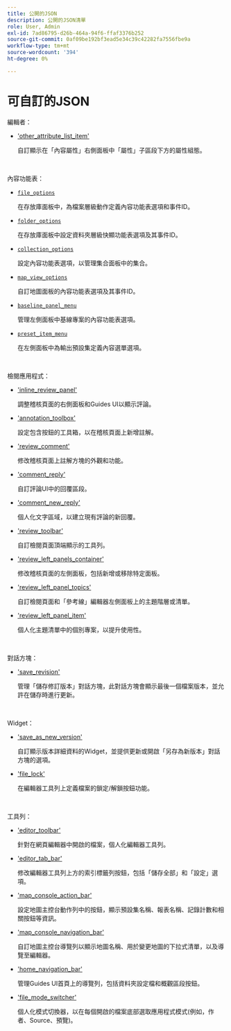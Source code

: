 ```yaml
---
title: 公開的JSON
description: 公開的JSON清單
role: User, Admin
exl-id: 7ad86795-d26b-464a-94f6-ffaf3376b252
source-git-commit: 0af09be192bf3ead5e34c39c42282fa7556fbe9a
workflow-type: tm+mt
source-wordcount: '394'
ht-degree: 0%

---
```


# 可自訂的JSON

編輯者：

- [&#39;other_attribute_list_item&#39;](./jsons/editor/other_attribute_list_item.json)

  自訂顯示在「內容屬性」右側面板中「屬性」子區段下方的屬性組態。

<br>

內容功能表：

- [`file_options`](./jsons/context_menus/file_options.json)

  在存放庫面板中，為檔案層級動作定義內容功能表選項和事件ID。

- [`folder_options`](./jsons/context_menus/folder_options.json)

  在存放庫面板中設定資料夾層級快顯功能表選項及其事件ID。

- [`collection_options`](./jsons/context_menus/collection_options.json)

  設定內容功能表選項，以管理集合面板中的集合。

- [`map_view_options`](./jsons/context_menus/map_view_options.json)

  自訂地圖面板的內容功能表選項及其事件ID。

- [`baseline_panel_menu`](./jsons/context_menus/baseline_panel_menu.json)

  管理左側面板中基線專案的內容功能表選項。

- [`preset_item_menu`](./jsons/context_menus/preset_item_menu.json)

  在左側面板中為輸出預設集定義內容選單選項。

<br>

檢閱應用程式：

- [&#39;inline_review_panel&#39;](./jsons/review_app/inline_review_panel.json)

  調整稽核頁面的右側面板和Guides UI以顯示評論。

- [&#39;annotation_toolbox&#39;](./jsons/review_app/annotation_toolbox.json)

  設定包含按鈕的工具箱，以在稽核頁面上新增註解。

- [&#39;review_comment&#39;](./jsons/review_app/review_comment.json)

  修改稽核頁面上註解方塊的外觀和功能。

- [&#39;comment_reply&#39;](./jsons/review_app/comment_reply.json)

  自訂評論UI中的回覆區段。

- [&#39;comment_new_reply&#39;](./jsons/review_app/comment_new_reply.json)

  個人化文字區域，以建立現有評論的新回覆。

- [&#39;review_toolbar&#39;](./jsons/review_app/review_toolbar.json)

  自訂檢閱頁面頂端顯示的工具列。

- [&#39;review_left_panels_container&#39;](./jsons/review_app/review_left_panels_container.json)

  修改稽核頁面的左側面板，包括新增或移除特定面板。

- [&#39;review_left_panel_topics&#39;](./jsons/review_app/review_left_panel_topics.json)

  自訂檢閱頁面和「參考線」編輯器左側面板上的主題階層或清單。

- [&#39;review_left_panel_item&#39;](./jsons/review_app/review_left_panel_item.json)

  個人化主題清單中的個別專案，以提升使用性。

<br>

對話方塊：

- [&#39;save_revision&#39;](./jsons/dialogs/save_revision.json)

  管理「儲存修訂版本」對話方塊，此對話方塊會顯示最後一個檔案版本，並允許在儲存時進行更新。

<br>

Widget：

- [&#39;save_as_new_version&#39;](./jsons/widgets/save_as_new_version.json)

  自訂顯示版本詳細資料的Widget，並提供更新或開啟「另存為新版本」對話方塊的選項。

- [&#39;file_lock&#39;](./jsons/widgets/file_lock.json)

  在編輯器工具列上定義檔案的鎖定/解鎖按鈕功能。

<br>

工具列：

- [&#39;editor_toolbar&#39;](./jsons/toolbars/editor_toolbar.json)

  針對在網頁編輯器中開啟的檔案，個人化編輯器工具列。

- [&#39;editor_tab_bar&#39;](./jsons/toolbars/editor_tab_bar.json)

  修改編輯器工具列上方的索引標籤列按鈕，包括「儲存全部」和「設定」選項。

- [&#39;map_console_action_bar&#39;](./jsons/toolbars/map_console_action_bar.json)

  設定地圖主控台動作列中的按鈕，顯示預設集名稱、報表名稱、記錄計數和相關按鈕等資訊。

- [&#39;map_console_navigation_bar&#39;](./jsons/toolbars/map_console_navigation_bar.json)

  自訂地圖主控台導覽列以顯示地圖名稱、用於變更地圖的下拉式清單，以及導覽至編輯器。

- [&#39;home_navigation_bar&#39;](./jsons/toolbars/home_navigation_bar.json)

  管理Guides UI首頁上的導覽列，包括資料夾設定檔和概觀區段按鈕。

- [&#39;file_mode_switcher&#39;](./jsons/toolbars/file_mode_switcher.json)

  個人化模式切換器，以在每個開啟的檔案底部選取應用程式模式(例如，作者、Source、預覽)。
